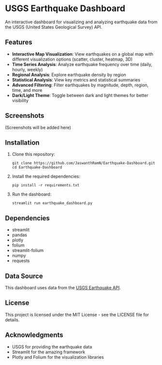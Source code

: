 # USGS Earthquake Dashboard

An interactive dashboard for visualizing and analyzing earthquake data from the USGS (United States Geological Survey) API.

## Features

- **Interactive Map Visualization**: View earthquakes on a global map with different visualization options (scatter, cluster, heatmap, 3D)
- **Time Series Analysis**: Analyze earthquake frequency over time (daily, hourly, weekly)
- **Regional Analysis**: Explore earthquake density by region
- **Statistical Analysis**: View key metrics and statistical summaries
- **Advanced Filtering**: Filter earthquakes by magnitude, depth, region, time, and more
- **Dark/Light Theme**: Toggle between dark and light themes for better visibility

## Screenshots

(Screenshots will be added here)

## Installation

1. Clone this repository:
   ```
   git clone https://github.com/JaswanthRamN/Earthquake-Dashboard.git
   cd Earthquake-Dashboard
   ```

2. Install the required dependencies:
   ```
   pip install -r requirements.txt
   ```

3. Run the dashboard:
   ```
   streamlit run earthquake_dashboard.py
   ```

## Dependencies

- streamlit
- pandas
- plotly
- folium
- streamlit-folium
- numpy
- requests

## Data Source

This dashboard uses data from the [USGS Earthquake API](https://earthquake.usgs.gov/earthquakes/feed/v1.0/geojson.php).

## License

This project is licensed under the MIT License - see the LICENSE file for details.

## Acknowledgments

- USGS for providing the earthquake data
- Streamlit for the amazing framework
- Plotly and Folium for the visualization libraries 